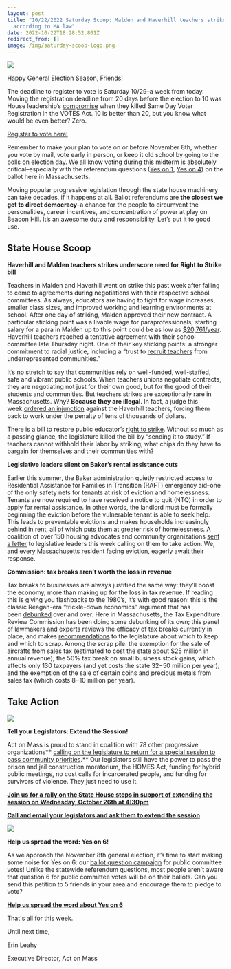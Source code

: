 ```yaml
---
layout: post
title: "10/22/2022 Saturday Scoop: Malden and Haverhill teachers strikes illegal
  according to MA law"
date: 2022-10-22T18:28:52.801Z
redirect_from: []
image: /img/saturday-scoop-logo.png
---
```

![](https://nvlupin.blob.core.windows.net/images/van/EA/EA007/1/90151/images/Saturday%20Scoop.png)

Happy General Election Season, Friends!

The deadline to register to vote is Saturday 10/29–a week from today. Moving the registration deadline from 20 days before the election to 10 was House leadership’s [compromise](https://www.wbur.org/news/2022/06/08/massachusetts-elections-early-vote-by-mail-reforms?utm_medium=&emci=6fb8019c-5352-ed11-819c-002248258e08&emdi=ea000000-0000-0000-0000-000000000001&ceid={{ContactsEmailID}}) when they killed Same Day Voter Registration in the VOTES Act. 10 is better than 20, but you know what would be even better? Zero.

[R﻿egister to vote here!](https://www.sec.state.ma.us/ovr/?utm_medium=&emci=6fb8019c-5352-ed11-819c-002248258e08&emdi=ea000000-0000-0000-0000-000000000001&ceid={{ContactsEmailID}})

Remember to make your plan to vote on or before November 8th, whether you vote by mail, vote early in person, or keep it old school by going to the polls on election day. We all know voting during this midterm is absolutely critical–especially with the referendum questions ([Yes on 1](https://www.fairsharema.com/why-fair-share?utm_medium=&emci=6fb8019c-5352-ed11-819c-002248258e08&emdi=ea000000-0000-0000-0000-000000000001&ceid={{ContactsEmailID}}), [Yes on 4](https://saferroadsma.com/?utm_medium=&emci=6fb8019c-5352-ed11-819c-002248258e08&emdi=ea000000-0000-0000-0000-000000000001&ceid={{ContactsEmailID}})) on the ballot here in Massachusetts.

Moving popular progressive legislation through the state house machinery can take decades, if it happens at all. Ballot referendums are **the closest we get to direct democracy**–a chance for the people to circumvent the personalities, career incentives, and concentration of power at play on Beacon Hill. It’s an awesome duty and responsibility. Let’s put it to good use.



## **State House Scoop**

**Haverhill and Malden teachers strikes underscore need for Right to Strike bill**

Teachers in Malden and Haverhill went on strike this past week after failing to come to agreements during negotiations with their respective school committees. As always, educators are having to fight for wage increases, smaller class sizes, and improved working and learning environments at school. After one day of striking, Malden approved their new contract. A particular sticking point was a livable wage for paraprofessionals; starting salary for a para in Malden up to this point could be as low as [$20,761/year](https://www.bostonglobe.com/2022/10/17/metro/malden-haverhill-schools-shutter-amid-teachers-strike/?p1=Article_Inline_Related_Link&utm_medium=&emci=6fb8019c-5352-ed11-819c-002248258e08&emdi=ea000000-0000-0000-0000-000000000001&ceid={{ContactsEmailID}}). Haverhill teachers reached a tentative agreement with their school committee late Thursday night. One of their key sticking points: a stronger commitment to racial justice, including a “trust to [recruit teachers](https://www.bostonglobe.com/2022/10/17/metro/malden-haverhill-schools-shutter-amid-teachers-strike/?p1=Article_Inline_Related_Link&utm_medium=&emci=6fb8019c-5352-ed11-819c-002248258e08&emdi=ea000000-0000-0000-0000-000000000001&ceid={{ContactsEmailID}}) from underrepresented communities.” 

It’s no stretch to say that communities rely on well-funded, well-staffed, safe and vibrant public schools. When teachers unions negotiate contracts, they are negotiating not just for their own good, but for the good of their students and communities. But teachers strikes are exceptionally rare in Massachusetts. Why? **Because they are illegal**. In fact, a judge this week [ordered an injunction](https://www.boston25news.com/news/local/haverhill-teachers-disobey-judges-order-strike-causes-students-miss-second-day-classes/SIFYJS72MJHNNO3LSH3UUVZAII/?utm_medium=&emci=6fb8019c-5352-ed11-819c-002248258e08&emdi=ea000000-0000-0000-0000-000000000001&ceid={{ContactsEmailID}}) against the Haverhill teachers, forcing them back to work under the penalty of tens of thousands of dollars.

There is a bill to restore public educator’s [right to strike](https://actonmass.org/bills/the-right-to-strike/?utm_medium=&emci=6fb8019c-5352-ed11-819c-002248258e08&emdi=ea000000-0000-0000-0000-000000000001&ceid={{ContactsEmailID}}). Without so much as a passing glance, the legislature killed the bill by “sending it to study.” If teachers cannot withhold their labor by striking, what chips do they have to bargain for themselves and their communities with?

**Legislative leaders silent on Baker’s rental assistance cuts**

Earlier this summer, the Baker administration quietly restricted access to Residential Assistance for Families in Transition (RAFT) emergency aid–one of the only safety nets for tenants at risk of eviction and homelessness. Tenants are now required to have received a notice to quit (NTQ) in order to apply for rental assistance. In other words, the landlord must be formally beginning the eviction before the vulnerable tenant is able to seek help. This leads to preventable evictions and makes households increasingly behind in rent, all of which puts them at greater risk of homelessness. A coalition of over 150 housing advocates and community organizations [sent a letter](https://www.wbur.org/news/2022/10/19/baker-raft-eligibility-new-limts-housing-assistance?utm_medium=&emci=6fb8019c-5352-ed11-819c-002248258e08&emdi=ea000000-0000-0000-0000-000000000001&ceid={{ContactsEmailID}}) to legislative leaders this week calling on them to take action. We, and every Massachusetts resident facing eviction, eagerly await their response.

**Commission: tax breaks aren’t worth the loss in revenue**

Tax breaks to businesses are always justified the same way: they’ll boost the economy, more than making up for the loss in tax revenue. If reading this is giving you flashbacks to the 1980’s, it’s with good reason: this is the classic Reagan-era “trickle-down economics” argument that has been [debunked](https://www.cbsnews.com/news/tax-cuts-rich-50-years-no-trickle-down/?utm_medium=&emci=6fb8019c-5352-ed11-819c-002248258e08&emdi=ea000000-0000-0000-0000-000000000001&ceid={{ContactsEmailID}}) over and over. Here in Massachusetts, the Tax Expenditure Review Commission has been doing some debunking of its own; this panel of lawmakers and experts reviews the efficacy of tax breaks currently in place, and makes [recommendations](https://www.eagletribune.com/news/boston/panel-targets-some-tax-breaks-for-chopping-block/article_95a77732-4ee5-11ed-8b24-a74ad112f190.html?utm_medium=&emci=6fb8019c-5352-ed11-819c-002248258e08&emdi=ea000000-0000-0000-0000-000000000001&ceid={{ContactsEmailID}}) to the legislature about which to keep and which to scrap. Among the scrap pile: the exemption for the sale of aircrafts from sales tax (estimated to cost the state about $25 million in annual revenue); the 50% tax break on small business stock gains, which affects only 130 taxpayers (and yet costs the state $32-$50 million per year); and the exemption of the sale of certain coins and precious metals from sales tax (which costs $8-$10 million per year). 



## Take Action

![](/img/come-back-graphic.png)

**Tell your Legislators: Extend the Session!**

Act on Mass is proud to stand in coalition with 78 other progressive organizations** [calling on the legislature to return for a special session to pass community priorities](http://tinyurl.com/specialsessioncoalition?utm_medium=&emci=6fb8019c-5352-ed11-819c-002248258e08&emdi=ea000000-0000-0000-0000-000000000001&ceid={{ContactsEmailID}}).** Our legislators still have the power to pass the prison and jail construction moratorium, the HOMES Act, funding for hybrid public meetings, no cost calls for incarcerated people, and funding for survivors of violence. They just need to use it. 

**[Join us for a rally on the State House steps in support of extending the session on Wednesday, October 26th at 4:30pm](https://secure.everyaction.com/M13OD_4vOUKjcIYAeClspQ2?utm_medium=&emci=6fb8019c-5352-ed11-819c-002248258e08&emdi=ea000000-0000-0000-0000-000000000001&ceid={{ContactsEmailID}})**

**[Call and email your legislators and ask them to extend the session](https://docs.google.com/document/d/e/2PACX-1vTJT8brlZGn4heOXD9FG0l7ieNu4CUUDElwKDIFS4o26ecG92iuCebDnLG4qOqTTwgjintAyrFB0bBh/pub?utm_medium=&emci=6fb8019c-5352-ed11-819c-002248258e08&emdi=ea000000-0000-0000-0000-000000000001&ceid={{ContactsEmailID}})**

![](/img/yes-on-6-graphic.jpeg)

**Help us spread the word: Yes on 6!**

As we approach the November 8th general election, it’s time to start making some noise for Yes on 6: our [ballot question campaign](https://actonmass.org/the-campaign?utm_medium=&emci=6fb8019c-5352-ed11-819c-002248258e08&emdi=ea000000-0000-0000-0000-000000000001&ceid={{ContactsEmailID}}) for public committee votes! Unlike the statewide referendum questions, most people aren't aware that question 6 for public committee votes will be on their ballots. Can you send this petition to 5 friends in your area and encourage them to pledge to vote?

**[Help us spread the word about Yes on 6](https://secure.everyaction.com/Tmfi3ixCzUS_Do3a5gcWvg2?utm_medium=&emci=6fb8019c-5352-ed11-819c-002248258e08&emdi=ea000000-0000-0000-0000-000000000001&ceid={{ContactsEmailID}})**



That's all for this week. 

Until next time,

E﻿rin Leahy

E﻿xecutive Director, Act on Mass